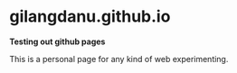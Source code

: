 # gilangdanu.github.io
**Testing out github pages** 

This is a personal page for any kind of web experimenting.